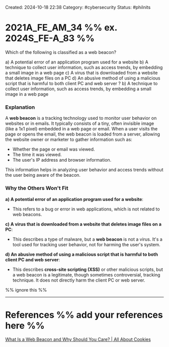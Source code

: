 Created: 2024-10-18 22:38
Category: #cybersecurity
Status: #philnits



# 2021A_FE_AM_34 %% ex. 2024S_FE-A_83 %%

Which of the following is classified as a web beacon?

a) A potential error of an application program used for a website
b) A technique to collect user information, such as access trends, by embedding a small image in a web page
c) A virus that is downloaded from a website that deletes image files on a PC
d) An abusive method of using a malicious script that is harmful to both client PC and web server
?
b) A technique to collect user information, such as access trends, by embedding a small image in a web page
### Explanation

A **web beacon** is a tracking technology used to monitor user behavior on websites or in emails. It typically consists of a tiny, often invisible image (like a 1x1 pixel) embedded in a web page or email. When a user visits the page or opens the email, the web beacon is loaded from a server, allowing the website owner or marketer to gather information such as:

- Whether the page or email was viewed.
- The time it was viewed.
- The user's IP address and browser information.

This information helps in analyzing user behavior and access trends without the user being aware of the beacon.
### Why the Others Won't Fit

**a) A potential error of an application program used for a website**:

- This refers to a bug or error in web applications, which is not related to web beacons.

**c) A virus that is downloaded from a website that deletes image files on a PC**:

- This describes a type of malware, but a **web beacon** is not a virus. It's a tool used for tracking user behavior, not for harming the user's system.

**d) An abusive method of using a malicious script that is harmful to both client PC and web server**:

- This describes **cross-site scripting (XSS)** or other malicious scripts, but a web beacon is a legitimate, though sometimes controversial, tracking technique. It does not directly harm the client PC or web server.





%% ignore this %%
<!--SR:!2025-05-20,60,310-->
---









# References %% add your references here %%
[What Is a Web Beacon and Why Should You Care? | All About Cookies](https://allaboutcookies.org/what-is-a-web-beacon)